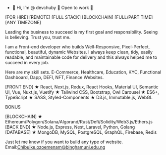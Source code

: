 - 👋 Hi, I’m @ devchuby
🌻 Open to work 🌻 

[FOR HIRE] [REMOTE] [FULL STACK] [BLOCKCHAIN] [FULL/PART TIME] [ANY TIMEZONE]

Leading the business to succeed is my first goal and responsibility. 
Seeing is believing. Trust you, trust me.

I am a Front-end developer who builds Well-Responsive, Pixel-Perfect, functional, beautiful, dynamic Websites.
I always keep clean, tidy, easily readable, and maintainable code for delivery and this always helped me to succeed in every job.

Here are my skill sets.
E-Commerce, Healthcare, Education, KYC, Functional Dashboard, Dapp, DEFI, NFT, Finance Websites.

[FRONT END]
★ React, Next.js, Redux, React Hooks, Material UI, Semantic UI, Vue, Nuxt.js, Vuetify 
★ Tailwind CSS, Bootstrap, Owl Carousel
★ ES6+, TypeScript
★ SASS, Styled-Components
★ D3.js, Immutable.js, WebGL

BONUS

[BLOCKCHAIN]
  ★ Ethereum/Polygon/Solana/Algorand/Rust/Defi/Solidity/Web3.js/Ethers.js
[BACK END]
  ★ Node.js, Express, Nest, Laravel, Python, Golang
[DATABASE]
  ★ MongoDB, MySQL, PostgreSQL, GraphQL, Firebase, Redis

Just let me know if you want to build any type of website. 
Email:Chibuike.ozoemenam@binghamuni.edu.ng
